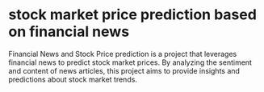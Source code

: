 
# stock market price prediction based on financial news
Financial News and Stock Price prediction is a project that leverages financial news to predict stock market prices. 
By analyzing the sentiment and content of news articles, this project aims to provide insights and predictions about stock market trends.